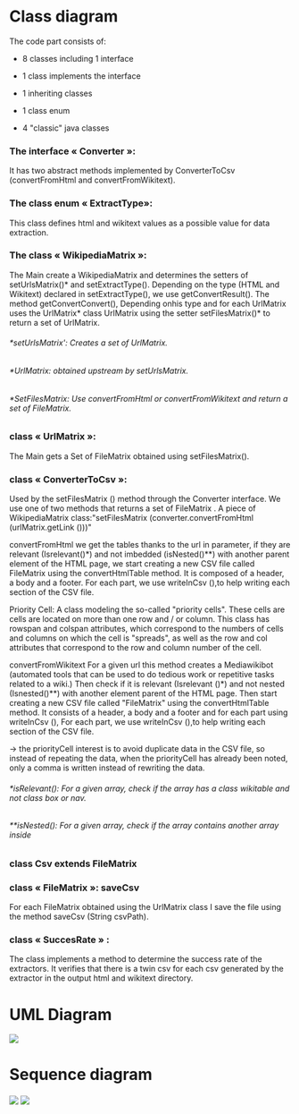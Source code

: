 # Class diagram

The code part consists of:

* 8 classes including 1 interface

* 1 class implements the interface

* 1 inheriting classes

* 1 class enum 

* 4 "classic" java classes

### The interface  « Converter »:
It has two abstract methods implemented by ConverterToCsv (convertFromHtml and convertFromWikitext).

### The class enum « ExtractType»:
This class defines html and wikitext values as a possible value for data extraction.

### The class « WikipediaMatrix »:
The Main create a WikipediaMatrix and determines the setters of setUrlsMatrix()* and setExtractType().  Depending on the type (HTML and Wikitext) declared in setExtractType(), we use getConvertResult(). 
The method getConvertConvert(), Depending onhis type and for each UrlMatrix uses the UrlMatrix* class  UrlMatrix  using the setter setFilesMatrix()* to return a set of UrlMatrix.

###### *setUrlsMatrix': Creates a set of UrlMatrix.

###### *UrlMatrix: obtained upstream by setUrlsMatrix.

###### *SetFilesMatrix: Use convertFromHtml or convertFromWikitext and return a set of FileMatrix.

### class  « UrlMatrix »:

The Main gets a Set of FileMatrix obtained using setFilesMatrix().

### class  « ConverterToCsv »:

Used by the setFilesMatrix () method through the Converter interface. We use one of two methods that returns a set of FileMatrix .
A piece of WikipediaMatrix class:"setFilesMatrix (converter.convertFromHtml (urlMatrix.getLink ()))"
 
convertFromHtml
we get the tables thanks to the url in parameter, if they are relevant (Isrelevant()*) and not imbedded (isNested()**) with another parent element of the HTML page, we start creating a new CSV file called FileMatrix using the convertHtmlTable method. It is composed of a header, a body and a footer. For each part, we use writeInCsv (),to help writing each section of the CSV file.

Priority Cell: 
A class modeling the so-called "priority cells". These cells are cells are located on more than one row and / or column. This class has rowspan and colspan attributes, which correspond to the numbers of cells and columns on which the cell is "spreads", as well as the row and col attributes that correspond to the row and column number of the cell.

convertFromWikitext
For a given url this method creates a Mediawikibot (automated tools that can be used to do tedious work or repetitive tasks related to a wiki.) Then check if it is relevant (Isrelevant ()*) and not nested (Isnested()**) with another element parent of the HTML page. Then start creating a new CSV file called "FileMatrix" using the convertHtmlTable method. It consists of a header, a body and a footer and for each part using writeInCsv (), For each part, we use writeInCsv (),to help writing each section of the CSV file.

→ the priorityCell interest is to avoid duplicate data in the CSV file, so instead of repeating the data, when the priorityCell has already been noted, only a comma is written instead of rewriting the data.

###### *isRelevant(): For a given array, check if the array has a class wikitable and not class box or nav.

###### **isNested(): For a given array, check if the array contains another array inside

###  class Csv extends FileMatrix

### class « FileMatrix »:  saveCsv

For each FileMatrix obtained using the UrlMatrix class I save the file using the method saveCsv (String csvPath).

### class « SuccesRate » : 

The class implements a method to determine the success rate of the extractors. It verifies that there is a twin csv for each csv generated by the extractor in the output html and wikitext directory.

# UML Diagram

<img align="center" src="/src/img/ipdl_uml.png">

# Sequence diagram

<img align="center" src="/src/img/sequence1.png">
<img align="center" src="/src/img/sequence2.png">

